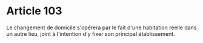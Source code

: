 # Article 103

Le changement de domicile s'opérera par le fait d'une habitation réelle dans un autre lieu, joint à l'intention d'y fixer son principal établissement.